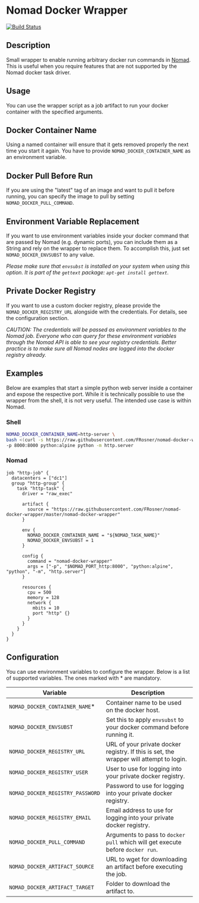 # Nomad Docker Wrapper

[![Build Status](https://travis-ci.org/FRosner/nomad-docker-wrapper.svg?branch=master)](https://travis-ci.org/FRosner/nomad-docker-wrapper)

## Description

Small wrapper to enable running arbitrary docker run commands in [Nomad](https://www.nomadproject.io/).
This is useful when you require features that are not supported by the Nomad docker task driver.

## Usage

You can use the wrapper script as a job artifact to run your docker container with the specified arguments.

## Docker Container Name

Using a named container will ensure that it gets removed properly the next time you start it again. You have to provide `NOMAD_DOCKER_CONTAINER_NAME` as an environment variable.

## Docker Pull Before Run

If you are using the "latest" tag of an image and want to pull it before running, you can specify the image to pull by setting `NOMAD_DOCKER_PULL_COMMAND`.

## Environment Variable Replacement

If you want to use environment variables inside your docker command that are passed by Nomad (e.g. dynamic ports), you can include them as a String and rely on the wrapper to replace them. To accomplish this, just set `NOMAD_DOCKER_ENVSUBST` to any value.

*Please make sure that `envsubst` is installed on your system when using this option. It is part of the `gettext` package: `apt-get install gettext`.*

## Private Docker Registry

If you want to use a custom docker registry, please provide the `NOMAD_DOCKER_REGISTRY_URL` alongside with the credentials. For details, see the configuration section.

*CAUTION: The credentials will be passed as environment variables to the Nomad job. Everyone who can query for these environment variables through the Nomad API is able to see your registry credentials. Better practice is to make sure all Nomad nodes are logged into the docker registry already.*

## Examples

Below are examples that start a simple python web server inside a container and expose the respective port. While it is technically possible to use the wrapper from the shell, it is not very useful. The intended use case is within Nomad.

### Shell

```sh
NOMAD_DOCKER_CONTAINER_NAME=http-server \
bash <(curl -s https://raw.githubusercontent.com/FRosner/nomad-docker-wrapper/master/nomad-docker-wrapper) \
-p 8000:8000 python:alpine python -m http.server
```

### Nomad

```hcl
job "http-job" {
  datacenters = ["dc1"]
  group "http-group" {
    task "http-task" {
      driver = "raw_exec"

      artifact {
        source = "https://raw.githubusercontent.com/FRosner/nomad-docker-wrapper/master/nomad-docker-wrapper"
      }

      env {
        NOMAD_DOCKER_CONTAINER_NAME = "${NOMAD_TASK_NAME}"
        NOMAD_DOCKER_ENVSUBST = 1
      }

      config {
        command = "nomad-docker-wrapper"
        args = ["-p", "$NOMAD_PORT_http:8000", "python:alpine", "python", "-m", "http.server"]
      }

      resources {
        cpu = 500
        memory = 128
        network {
          mbits = 10
          port "http" {}
        }
      }
    }
  }
}
```

## Configuration

You can use environment variables to configure the wrapper. Below is a list of supported variables. The ones marked with * are mandatory.

| Variable | Description |
| -------- | ----------- |
| `NOMAD_DOCKER_CONTAINER_NAME`* | Container name to be used on the docker host. |
| `NOMAD_DOCKER_ENVSUBST` | Set this to apply `envsubst` to your docker command before running it. |
| `NOMAD_DOCKER_REGISTRY_URL` | URL of your private docker registry. If this is set, the wrapper will attempt to login. |
| `NOMAD_DOCKER_REGISTRY_USER` | User to use for logging into your private docker registry. |
| `NOMAD_DOCKER_REGISTRY_PASSWORD` | Password to use for logging into your private docker registry. |
| `NOMAD_DOCKER_REGISTRY_EMAIL` | Email address to use for logging into your private docker registry. |
| `NOMAD_DOCKER_PULL_COMMAND` | Arguments to pass to `docker pull` which will get execute before `docker run`. |
| `NOMAD_DOCKER_ARTIFACT_SOURCE` | URL to wget for downloading an artifact before executing the job. |
| `NOMAD_DOCKER_ARTIFACT_TARGET` | Folder to download the artifact to. |
